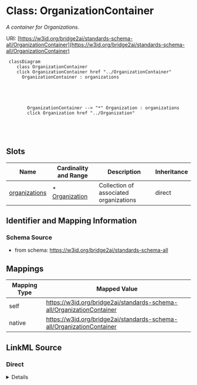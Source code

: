 

# Class: OrganizationContainer 


_A container for Organizations._





URI: [https://w3id.org/bridge2ai/standards-schema-all/OrganizationContainer](https://w3id.org/bridge2ai/standards-schema-all/OrganizationContainer)






```mermaid
 classDiagram
    class OrganizationContainer
    click OrganizationContainer href "../OrganizationContainer"
      OrganizationContainer : organizations
        
          
    
        
        
        OrganizationContainer --> "*" Organization : organizations
        click Organization href "../Organization"
    

        
      
```




<!-- no inheritance hierarchy -->


## Slots

| Name | Cardinality and Range | Description | Inheritance |
| ---  | --- | --- | --- |
| [organizations](organizations.md) | * <br/> [Organization](Organization.md) | Collection of associated organizations | direct |









## Identifier and Mapping Information







### Schema Source


* from schema: https://w3id.org/bridge2ai/standards-schema-all




## Mappings

| Mapping Type | Mapped Value |
| ---  | ---  |
| self | https://w3id.org/bridge2ai/standards-schema-all/OrganizationContainer |
| native | https://w3id.org/bridge2ai/standards-schema-all/OrganizationContainer |







## LinkML Source

<!-- TODO: investigate https://stackoverflow.com/questions/37606292/how-to-create-tabbed-code-blocks-in-mkdocs-or-sphinx -->

### Direct

<details>
```yaml
name: OrganizationContainer
description: A container for Organizations.
from_schema: https://w3id.org/bridge2ai/standards-schema-all
slots:
- organizations

```
</details>

### Induced

<details>
```yaml
name: OrganizationContainer
description: A container for Organizations.
from_schema: https://w3id.org/bridge2ai/standards-schema-all
attributes:
  organizations:
    name: organizations
    description: Collection of associated organizations.
    from_schema: https://w3id.org/bridge2ai/standards-schema-all
    rank: 1000
    alias: organizations
    owner: OrganizationContainer
    domain_of:
    - OrganizationContainer
    range: Organization
    multivalued: true
    inlined: true
    inlined_as_list: true

```
</details>